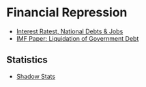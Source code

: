 Financial Repression
====================

- [Interest Ratest, National Debts & Jobs](http://danielamerman.com/course/ebFIVEwt3.html)
- [IMF Paper: Liquidation of Government Debt](http://www.imf.org/external/np/seminars/eng/2011/res2/pdf/crbs.pdf)


Statistics
----------

- [Shadow Stats](http://www.shadowstats.com/)
